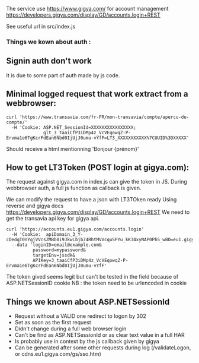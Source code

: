 

The service use https://www.gigya.com/ for account management
https://developers.gigya.com/display/GD/accounts.login+REST

See useful url in src/index.js

### Things we kown about auth :

## Signin auth don't work

It is due to some part of auth made by js code.

## Minimal logged request that work extract from a webbrowser:
```
curl 'https://www.transavia.com/fr-FR/mon-transavia/compte/apercu-du-compte/'
  -H 'Cookie: ASP.NET_SessionId=XXXXXXXXXXXXXXXX;
              glt_3_taaiCfP3iDMp4z_VcVEqowqZ-P-Ervma1e6TgKcrFdEan6Nbd0IjUjJ0umu-vYfF=LT3_XXXXXXXXXXX%7CUUID%3DXXXXX'
```
Should receive a html mentionning 'Bonjour {prénom}'


## How to get LT3Token (POST login at gigya.com):


The request against gigya.com in index.js can give the token in JS.
During webbrowser auth, a full js function as callback is given.

We can modify the request to have a json with LT3TOken ready
Using reverse and gigya docs https://developers.gigya.com/display/GD/accounts.login+REST
We need to get the transavia api key for gigya api.
```
curl 'https://accounts.eu1.gigya.com/accounts.login'
  -H 'Cookie:  apiDomain_3_Y-cDedqT0nYgjVVcsZMBb0i9JkwLbjb74RhtMVVcquSPYu_kK34xyNAP0Ph5_wBO=eu1.gigya.com'
  --data 'loginID=email@example.com&
          password=mypassword&
          targetEnv=jssdk&
          APIKey=3_taaiCfP3iDMp4z_VcVEqowqZ-P-Ervma1e6TgKcrFdEan6Nbd0IjUjJ0umu-vYfF'
```

The token gived seems legit but can't be tested in the field because of ASP.NETSessionID cookie
NB : the token need to be urlencoded in cookie


## Things we known about ASP.NETSessionId

- Request without a VALID one redirect to logon by 302
- Set as soon as the first request
- Didn't change during a full web browser login
- Can't be find as ASP.NETSessionId or as clear text value in a full HAR
- Is probably use in context by the js callback given by gigya
- Can be generated after some other requests during log (/validateLogon, or cdns.eu1.gigya.com/gs/sso.htm)




